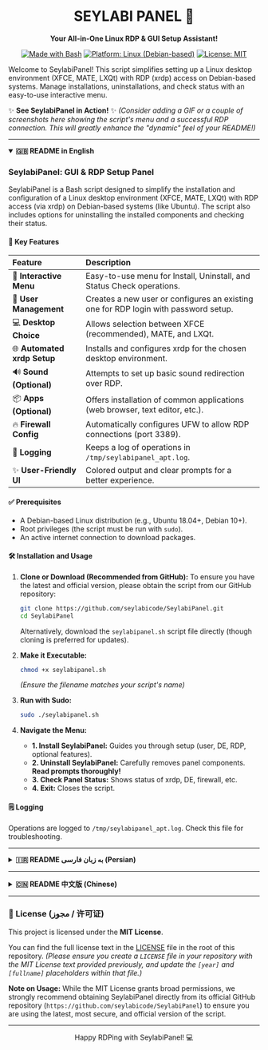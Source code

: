 <div align="center">
  
  <h1>SEYLABI PANEL 🚀</h1>
  <p><strong>Your All-in-One Linux RDP & GUI Setup Assistant!</strong></p>
  <p>
    <a href="https://www.gnu.org/software/bash/" target="_blank"><img src="https://img.shields.io/badge/Made%20with-Bash-blue?style=for-the-badge&logo=gnu-bash" alt="Made with Bash"></a>
    <a href="#" target="_blank"><img src="https://img.shields.io/badge/Platform-Linux-green?style=for-the-badge&logo=linux" alt="Platform: Linux (Debian-based)"></a>
    <a href="https://github.com/seylabicode/SeylabiPanel/blob/main/LICENSE" target="_blank"><img src="https://img.shields.io/badge/License-MIT-yellow.svg?style=for-the-badge" alt="License: MIT"></a>
    </a>
  </p>
</div>

Welcome to SeylabiPanel! This script simplifies setting up a Linux desktop environment (XFCE, MATE, LXQt) with RDP (xrdp) access on Debian-based systems. Manage installations, uninstallations, and check status with an easy-to-use interactive menu.

✨ **See SeylabiPanel in Action!** ✨
*(Consider adding a GIF or a couple of screenshots here showing the script's menu and a successful RDP connection. This will greatly enhance the "dynamic" feel of your README!)*


---

<details open>
<summary><strong>🇬🇧 README in English</strong></summary>

### SeylabiPanel: GUI & RDP Setup Panel

SeylabiPanel is a Bash script designed to simplify the installation and configuration of a Linux desktop environment (XFCE, MATE, LXQt) with RDP access (via xrdp) on Debian-based systems (like Ubuntu). The script also includes options for uninstalling the installed components and checking their status.

#### 🌟 Key Features

| Feature                     | Description                                                                                                |
| :-------------------------- | :--------------------------------------------------------------------------------------------------------- |
| 🚀 **Interactive Menu** | Easy-to-use menu for Install, Uninstall, and Status Check operations.                                      |
| 👤 **User Management** | Creates a new user or configures an existing one for RDP login with password setup.                        |
| 💻 **Desktop Choice** | Allows selection between XFCE (recommended), MATE, and LXQt.                                               |
| 🌐 **Automated xrdp Setup** | Installs and configures xrdp for the chosen desktop environment.                                             |
| 🔊 **Sound (Optional)** | Attempts to set up basic sound redirection over RDP.                                                       |
| 📦 **Apps (Optional)** | Offers installation of common applications (web browser, text editor, etc.).                               |
| 🔥 **Firewall Config** | Automatically configures UFW to allow RDP connections (port 3389).                                         |
| 📝 **Logging** | Keeps a log of operations in `/tmp/seylabipanel_apt.log`.                                                  |
| ✨ **User-Friendly UI** | Colored output and clear prompts for a better experience.                                                  |

#### ✅ Prerequisites

* A Debian-based Linux distribution (e.g., Ubuntu 18.04+, Debian 10+).
* Root privileges (the script must be run with `sudo`).
* An active internet connection to download packages.

#### 🛠️ Installation and Usage

1.  **Clone or Download (Recommended from GitHub):**
    To ensure you have the latest and official version, please obtain the script from our GitHub repository:
    ```bash
    git clone https://github.com/seylabicode/SeylabiPanel.git
    cd SeylabiPanel
    ```

    Alternatively, download the `seylabipanel.sh` script file directly (though cloning is preferred for updates).

2.  **Make it Executable:**
    ```bash
    chmod +x seylabipanel.sh
    ```
    *(Ensure the filename matches your script's name)*

3.  **Run with Sudo:**
    ```bash
    sudo ./seylabipanel.sh
    ```

4.  **Navigate the Menu:**
    * **1. Install SeylabiPanel:** Guides you through setup (user, DE, RDP, optional features).
    * **2. Uninstall SeylabiPanel:** Carefully removes panel components. **Read prompts thoroughly!**
    * **3. Check Panel Status:** Shows status of xrdp, DE, firewall, etc.
    * **4. Exit:** Closes the script.

#### 🗒️ Logging
Operations are logged to `/tmp/seylabipanel_apt.log`. Check this file for troubleshooting.

</details>

---

<details>
<summary><strong>🇮🇷 README به زبان فارسی (Persian)</strong></summary>

### SeylabiPanel (فارسی) - پنل نصب محیط گرافیکی و RDP

SeylabiPanel یک اسکریپت Bash است که برای ساده‌سازی فرآیند نصب و پیکربندی محیط دسکتاپ لینوکس (XFCE، MATE، LXQt) به همراه دسترسی RDP (از طریق xrdp) بر روی سیستم‌های مبتنی بر دبیان (مانند اوبونتو) طراحی شده است. این اسکریپت همچنین شامل گزینه‌هایی برای حذف اجزای نصب‌شده و بررسی وضعیت آن‌ها می‌باشد.

#### 🌟 ویژگی‌های کلیدی

| ویژگی                     | توضیحات                                                                                                  |
| :-------------------------- | :------------------------------------------------------------------------------------------------------- |
| 🚀 **منوی تعاملی** | منوی کاربرپسند برای عملیات نصب، حذف و بررسی وضعیت.                                                        |
| 👤 **مدیریت کاربر** | ایجاد کاربر جدید یا پیکربندی کاربر موجود برای ورود با RDP و تنظیم رمز عبور.                              |
| 💻 **انتخاب محیط دسکتاپ** | امکان انتخاب بین XFCE (توصیه شده)، MATE و LXQt.                                                           |
| 🌐 **نصب خودکار xrdp** | نصب و پیکربندی xrdp برای محیط دسکتاپ انتخاب شده.                                                           |
| 🔊 **انتقال صدا (اختیاری)** | تلاش برای راه‌اندازی اولیه انتقال صدا از طریق RDP.                                                         |
| 📦 **برنامه‌های رایج (اختیاری)** | ارائه گزینه نصب برنامه‌های رایج (مرورگر وب، ویرایشگر متن و غیره).                                     |
| 🔥 **پیکربندی فایروال** | پیکربندی خودکار فایروال UFW برای اجازه دادن به اتصالات RDP (پورت 3389).                                   |
| 📝 **لاگ‌برداری** | ثبت گزارش عملیات در فایل `/tmp/seylabipanel_apt.log`.                                                      |
| ✨ **رابط کاربرپسند** | خروجی رنگی و راهنمایی‌های واضح برای تجربه کاربری بهتر.                                                      |

#### ✅ پیش‌نیازها

* یک توزیع لینوکس مبتنی بر دبیان (مثلاً اوبونتو 18.04 به بالا، دبیان 10 به بالا).
* دسترسی ریشه (root) (اسکریپت باید با `sudo` اجرا شود).
* اتصال اینترنت فعال برای دانلود بسته‌ها.

#### 🛠️ نصب و استفاده

1.  **کلون کردن یا دانلود (توصیه می‌شود از GitHub):**
    برای اطمینان از دریافت آخرین نسخه و نسخه رسمی، لطفاً اسکریپت را از مخزن گیت‌هاب ما دریافت کنید:
    ```bash
    git clone https://github.com/seylabicode/SeylabiPanel.git
    cd SeylabiPanel
    ```

    یا فایل اسکریپت `seylabipanel.sh` را مستقیماً دانلود کنید (اگرچه کلون کردن برای دریافت به‌روزرسانی‌ها ارجح است).

2.  **قابل اجرا کردن:**
    ```bash
    chmod +x seylabipanel.sh
    ```
    *(اطمینان حاصل کنید نام فایل صحیح است)*

3.  **اجرا با Sudo:**
    ```bash
    sudo ./seylabipanel.sh
    ```

4.  **استفاده از منو:**
    * **۱. نصب SeylabiPanel:** شما را در فرآیند راه‌اندازی (کاربر، محیط دسکتاپ، RDP، ویژگی‌های اختیاری) راهنمایی می‌کند.
    * **۲. حذف SeylabiPanel:** اجزای پنل را با احتیاط حذف می‌کند. **پیام‌ها را با دقت بخوانید!**
    * **۳. بررسی وضعیت پنل:** وضعیت xrdp، محیط دسکتاپ، فایروال و غیره را نشان می‌دهد.
    * **۴. خروج:** اسکریپت را می‌بندد.

#### 🗒️ لاگ‌برداری
عملیات در فایل `/tmp/seylabipanel_apt.log` ثبت می‌شوند. برای عیب‌یابی به این فایل مراجعه کنید.

</details>

---

<details>
<summary><strong>🇨🇳 README 中文版 (Chinese)</strong></summary>

### SeylabiPanel (简体中文) - GUI 与 RDP 安装面板

SeylabiPanel 是一个 Bash 脚本，旨在简化在基于 Debian 的系统（如 Ubuntu）上安装和配置 Linux 桌面环境（XFCE、MATE、LXQt）及 RDP 访问（通过 xrdp）的过程。该脚本还包括卸载已安装组件和检查其状态的选项。

#### 🌟 主要功能

| 功能              | 描述                                                                         |
| :---------------- | :--------------------------------------------------------------------------- |
| 🚀 **交互式菜单** | 易于使用的菜单，用于执行安装、卸载和状态检查操作。                                           |
| 👤 **用户管理** | 为 RDP 登录创建新用户或配置现有用户，并设置密码。                                            |
| 💻 **桌面选择** | 允许在 XFCE（推荐）、MATE 和 LXQt 之间进行选择。                                           |
| 🌐 **xrdp 自动设置** | 为所选桌面环境安装和配置 xrdp。                                                              |
| 🔊 **声音（可选）** | 尝试设置通过 RDP 的基本声音重定向。                                                          |
| 📦 **应用（可选）** | 提供安装常用应用程序（如 Web 浏览器、文本编辑器等）的选项。                                    |
| 🔥 **防火墙配置** | 自动配置 UFW 以允许 RDP 连接（端口 3389）。                                                |
| 📝 **日志记录** | 在 `/tmp/seylabipanel_apt.log` 文件中记录操作日志。                                        |
| ✨ **用户友好界面** | 彩色输出和清晰提示，提供更好的用户体验。                                                       |

#### ✅ 系统要求

* 基于 Debian 的 Linux 发行版（例如 Ubuntu 18.04+、Debian 10+）。
* Root 权限（脚本必须使用 `sudo` 运行）。
* 有效的互联网连接以下载软件包。

#### 🛠️ 安装和使用

1.  **克隆或下载（建议从 GitHub 获取）：**
    为确保您拥有最新和官方版本，请从我们的 GitHub 仓库获取脚本：
    ```bash
    git clone https://github.com/seylabicode/SeylabiPanel.git
    cd SeylabiPanel
    ```

    或者，直接下载 `seylabipanel.sh` 脚本文件（但为了更新，首选克隆方式）。

2.  **赋予执行权限：**
    ```bash
    chmod +x seylabipanel.sh
    ```
    *(确保文件名正确)*

3.  **使用 Sudo 运行：**
    ```bash
    sudo ./seylabipanel.sh
    ```

4.  **使用菜单导航：**
    * **1. 安装 SeylabiPanel：** 指导您完成设置过程（用户、桌面环境、RDP、可选功能）。
    * **2. 卸载 SeylabiPanel：** 谨慎地移除面板组件。**请仔细阅读提示！**
    * **3. 检查面板状态：** 显示 xrdp、桌面环境、防火墙等的状态。
    * **4. 退出：** 关闭脚本。

#### 🗒️ 日志记录
操作记录在 `/tmp/seylabipanel_apt.log` 文件中。如需故障排除，请检查此文件。

</details>

---

### 📜 License (مجوز / 许可证)

This project is licensed under the **MIT License**.

You can find the full license text in the [LICENSE](LICENSE) file in the root of this repository.
*(Please ensure you create a `LICENSE` file in your repository with the MIT License text provided previously, and update the `[year]` and `[fullname]` placeholders within that file.)*

**Note on Usage:** While the MIT License grants broad permissions, we strongly recommend obtaining SeylabiPanel directly from its official GitHub repository (`https://github.com/seylabicode/SeylabiPanel`) to ensure you are using the latest, most secure, and official version of the script.

---
<div align="center">
  <p>Happy RDPing with SeylabiPanel! 💻</p>
</div>
